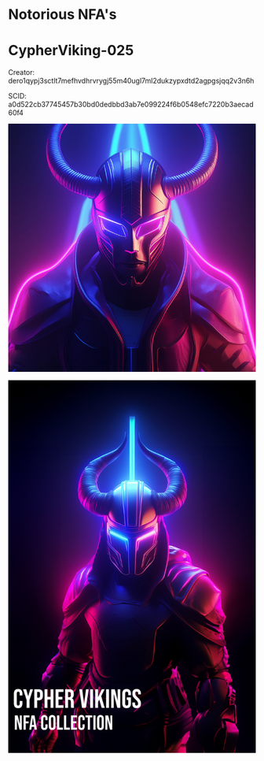 # Notorious NFA's

# CypherViking-025

Creator: dero1qypj3sctlt7mefhvdhrvrygj55m40ugl7ml2dukzypxdtd2agpgsjqq2v3n6h

SCID: a0d522cb37745457b30bd0dedbbd3ab7e099224f6b0548efc7220b3aecad60f4

![Cover Art](https://github.com/Notoriousjoshyb/CypherVikings-025/blob/main/CypherViking-025-IC.png?raw=true)


![Cover Art](https://github.com/Notoriousjoshyb/CypherVikings-025/blob/main/CypherViking-CA.png?raw=true)
